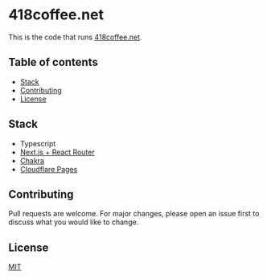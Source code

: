 # 418coffee.net

This is the code that runs [418coffee.net](https://418coffee.net/).

## Table of contents

- [Stack](#stack)
- [Contributing](#contributing)
- [License](#license)

## Stack

- Typescript
- [Next.js + React Router](https://colinhacks.com/essays/building-a-spa-with-nextjs)
- [Chakra](https://chakra-ui.com/)
- [Cloudflare Pages](https://pages.cloudflare.com/)

## Contributing

Pull requests are welcome. For major changes, please open an issue first to discuss what you would like to change.

## License

[MIT](https://choosealicense.com/licenses/mit/)
